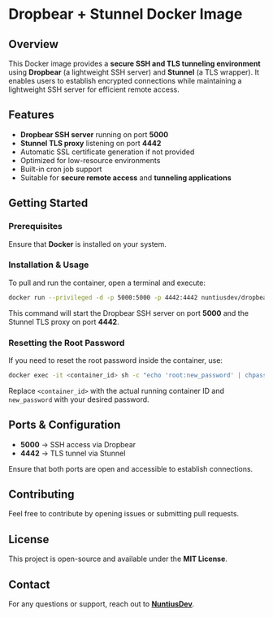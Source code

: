 # Dropbear + Stunnel Docker Image

## Overview
This Docker image provides a **secure SSH and TLS tunneling environment** using **Dropbear** (a lightweight SSH server) and **Stunnel** (a TLS wrapper). It enables users to establish encrypted connections while maintaining a lightweight SSH server for efficient remote access.

## Features
- **Dropbear SSH server** running on port **5000**
- **Stunnel TLS proxy** listening on port **4442**
- Automatic SSL certificate generation if not provided
- Optimized for low-resource environments
- Built-in cron job support
- Suitable for **secure remote access** and **tunneling applications**

## Getting Started
### Prerequisites
Ensure that **Docker** is installed on your system.

### Installation & Usage
To pull and run the container, open a terminal and execute:
```sh
docker run --privileged -d -p 5000:5000 -p 4442:4442 nuntiusdev/dropbear-stunnel
```
This command will start the Dropbear SSH server on port **5000** and the Stunnel TLS proxy on port **4442**.

### Resetting the Root Password
If you need to reset the root password inside the container, use:
```sh
docker exec -it <container_id> sh -c "echo 'root:new_password' | chpasswd"
```
Replace `<container_id>` with the actual running container ID and `new_password` with your desired password.

## Ports & Configuration
- **5000** → SSH access via Dropbear
- **4442** → TLS tunnel via Stunnel

Ensure that both ports are open and accessible to establish connections.

## Contributing
Feel free to contribute by opening issues or submitting pull requests.

## License
This project is open-source and available under the **MIT License**.

## Contact
For any questions or support, reach out to **[NuntiusDev](https://github.com/nuntius-dev)**.

